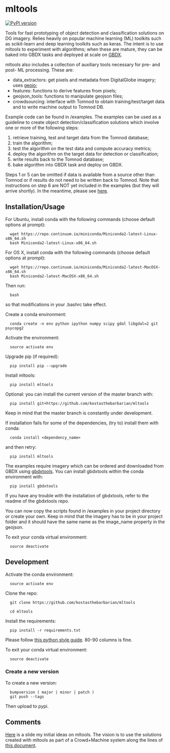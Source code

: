 # mltools 

[![PyPI version](https://badge.fury.io/py/mltools.svg)](https://badge.fury.io/py/mltools)

Tools for fast prototyping of object detection and classification solutions on DG imagery.
Relies heavily on popular machine learning (ML) toolkits such as scikit-learn and deep 
learning toolkits such as keras. The intent is to use mltools to experiment with algorithms; 
when these are mature, they can be baked into GBDX tasks and deployed at scale on [GBDX](developer.digitalglobe.com/gbdx).  

mltools also includes a collection of auxiliary tools necessary for pre- and post- ML processing. 
These are: 

+ data_extractors: get pixels and metadata from DigitalGlobe imagery; uses [geoio](https://github.com/digitalglobe/geoio);
+ features: functions to derive features from pixels; 
+ geojson_tools: functions to manipulate geojson files;
+ crowdsourcing: interface with Tomnod to obtain training/test/target data and to write machine output to Tomnod DB.

Example code can be found in /examples. The examples can be used as a guideline to create object detection/classification 
solutions which involve one or more of the following steps: 

1. retrieve training, test and target data from the Tomnod database;
2. train the algorithm;
3. test the algorithm on the test data and compute accuracy metrics;
4. deploy the algorithm on the target data for detection or classification;
5. write results back to the Tomnod database;
6. bake algorithm into GBDX task and deploy on GBDX.

Steps 1 or 5 can be omitted if data is available from a source other than Tomnod or
if results do not need to be written back to Tomnod. 
Note that instructions on step 6 are NOT yet included in the examples (but they will arrive shortly). 
In the meantime, please see [here](http://gbdxdocs.digitalglobe.com). 


## Installation/Usage

For Ubuntu, install conda with the following commands (choose default options at prompt):

      wget https://repo.continuum.io/miniconda/Miniconda2-latest-Linux-x86_64.sh
      bash Miniconda2-latest-Linux-x86_64.sh

   
For OS X, install conda with the following commands (choose default options at prompt):

      wget https://repo.continuum.io/miniconda/Miniconda2-latest-MacOSX-x86_64.sh
      bash Miniconda2-latest-MacOSX-x86_64.sh

Then run:

      bash

so that modifications in your .bashrc take effect. 

Create a conda environment:

      conda create -n env python ipython numpy scipy gdal libgdal=2 git psycopg2  
   
Activate the environment:

      source activate env

Upgrade pip (if required):

      pip install pip --upgrade

Install mltools:

      pip install mltools

Optional: you can install the current version of the master branch with:

      pip install git+https://github.com/kostasthebarbarian/mltools

Keep in mind that the master branch is constantly under development.

If installation fails for some of the dependencies, (try to) install them with conda:

      conda install <dependency_name>

and then retry:

      pip install mltools

The examples require imagery which can be ordered and downloaded from GBDX using [gbdxtools](http://github.com/digitalglobe/gbdxtools). You can install gbdxtools within the conda environment with:

      pip install gbdxtools

If you have any trouble with the installation of gbdxtools, refer to the readme of the gbdxtools repo.

You can now copy the scripts found in /examples in your project directory or create your own. 
Keep in mind that the imagery has to be in your project folder and it should have the same name as the image_name 
property in the geojson. 

To exit your conda virtual environment:

      source deactivate 
 

## Development

Activate the conda environment:

      source activate env

Clone the repo:

      git clone https://github.com/kostasthebarbarian/mltools
   
      cd mltools
   
Install the requirements:

      pip install -r requirements.txt

Please follow [this python style guide](https://google.github.io/styleguide/pyguide.html). 80-90 columns is fine.

To exit your conda virtual environment:

      source deactivate

### Create a new version

To create a new version:
     
      bumpversion ( major | minor | patch )
      git push --tags

Then upload to pypi.


## Comments

[Here](https://docs.google.com/drawings/d/1tKSgFMp0lLd7Abne8CdOhb1PbdJfgCz5x9XkLwDeET0/edit?usp=sharing) is a slide my initial ideas on mltools. The vision is to use the solutions created with mltools as part of a Crowd+Machine system along the lines of [this document](https://docs.google.com/document/d/1hf82I_jDNGc0NdopXxW9RkbQjLOOGkV4lU5kdM5tqlA/edit?usp=sharing).
